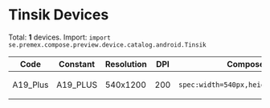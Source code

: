 # Tinsik Devices

Total: **1** devices. Import: `import se.premex.compose.preview.device.catalog.android.Tinsik`

| Code | Constant | Resolution | DPI | Compose Spec | Preview Usage |
|------|----------|------------|-----|-------------|---------------|
| A19_Plus | A19_PLUS | 540x1200 | 200 | `spec:width=540px,height=1200px,dpi=200` | `@Preview(device = Tinsik.A19_PLUS)` |

<!-- Generated automatically. Do not edit manually. -->
